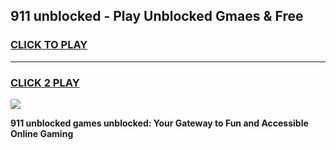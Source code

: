 
## 911 unblocked - Play Unblocked Gmaes & Free
<h3>
<a href="https://premium.freeplayer.one?title=911_unblocked&ref=20F">CLICK TO PLAY</a></h3>
<hr>

<h3>
<a href="https://premium.freeplayer.one?title=911_unblocked&ref=20F">CLICK 2 PLAY</a>
  
</h3>

<a href="https://premium.freeplayer.one?title=911_unblocked&ref=20F/"><img src="https://clearcache.store/games.png"></a>


**911 unblocked games unblocked: Your Gateway to Fun and Accessible Online Gaming**

